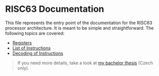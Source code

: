 # RISC63 Documentation

This file represents the entry point of the documentation for the RISC63 processor architecture. It is meant to be simple and straightforward. The following topics are covered:

* [Registers](registers.md)
* [List of Instructions](instructions.md)
* [Decoding of Instructions](decoding.md)

> If you need more details, take a look at [my bachelor thesis](https://github.com/dominiksalvet/bachelor-thesis) (Czech only).
